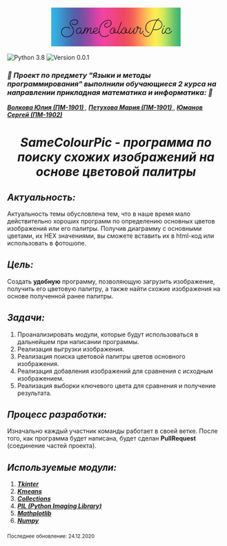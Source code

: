 <p align="center">
    <img src="https://github.com/Mahapeth/PY_project_3sem/blob/master/AppIcon.jpg" width="300" alt="SameColourPic">
</p>
<img src="https://img.shields.io/badge/Python-3.8-9cf" width="100" alt="Python 3.8"> <img src="https://img.shields.io/badge/Version-0.0.1-9cf" width="120" alt="Version 0.0.1">
<h3> <i> 🐍 Проект по предмету "Языки и методы программирования" выполнили обучающиеся 2 курса на направлении прикладная математика и информатика: 🐍 </i> </h3>

<a  href='https://github.com/yuliyavolkova99'> <b> <i> Волкова Юлия (ПМ-1901) </i> </b> </a>, <a href='https://github.com/Mahapeth'> <b> <i> Петухова Мария (ПМ-1901) </i> </b> </a>, <a href='https://github.com/YumanovS'> <b> <i> Юманов Сергей (ПМ-1902) </i> </b> </a>
<h1 align="center"> <i> SameColourPic  -  программа по поиску схожих изображений на основе цветовой палитры</i> </h1>

<h2> <i> Актуальность: </i> </h2>
Актуальность темы обусловлена тем, что в наше время мало действительно хороших программ по определению основных цветов изображения или его палитры. Получив диаграмму с основными цветами, их HEX значениями, вы сможете вставить их в html-код или использовать в фотошопе. 
<h2> <i> Цель: </i> </h2>
Создать <b>удобную</b> программу, позволяющую загрузить изображение, получить его цветовую палитру, а также найти схожие изображения на основе полученной ранее палитры.
<h2> <i> Задачи: </i> </h2>

1. Проанализировать модули, которые будут использоваться в дальнейшем при написании программы.
1. Реализация выгрузки изображения.
1. Реализация поиска цветовой палитры цветов основного изображения.
1. Реализация добавления изображений для сравнения с исходным изображением.
1. Реализация выборки ключевого цвета для сравнения и получение результата.
<h2> <i> Процесс разработки: </i> </h2>

Изначально каждый участник команды работает в своей ветке. После того, как программа будет написана, будет сделан **PullRequest** (соединение частей проекта).

<h2> <i> Используемые модули: </i> </h2>

<ol>
<li> <a  href='https://docs.python.org/3/library/tkinter.html'> <b> <i> Tkinter </i> </b> </a> </li>

<li> <a  href='https://pypi.org/project/kmeans/'> <b> <i> Kmeans </i> </b> </a> </li>

<li> <a  href='https://docs.python.org/3/library/collections.html#module-collections'> <b> <i> Collections </i> </b> </a> </li>

<li> <a  href='https://pillow.readthedocs.io/en/stable/'> <b> <i> PIL (Python Imaging Library) </i> </b> </a> </li>

<li> <a  href='https://matplotlib.org/tutorials/introductory/pyplot.html'> <b> <i> Mathplotlib </i> </b> </a> </li>

<li> <a  href='https://numpy.org/doc/stable/user/quickstart.html'> <b> <i> Numpy </i> </b> </a> </li>
</ol>
<sub> Последнее обновление: 24.12.2020 </sub>

